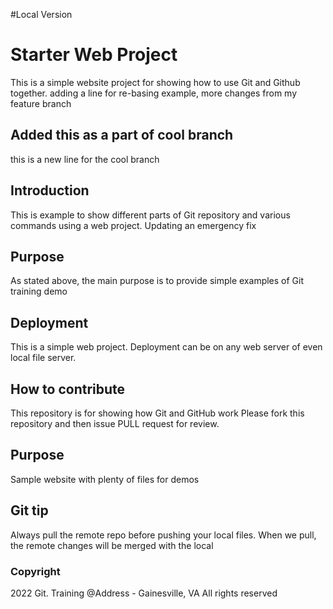 #Local Version

# Starter Web Project
This is a simple website project for 
showing how to use Git and Github together.
adding a line for re-basing example, more changes from my feature branch

## Added this as a part of cool branch
this is a new line for the cool branch

## Introduction

This is example to show different parts of Git repository and various
commands using a web project.
Updating an emergency fix

## Purpose
As stated above, the main purpose is to provide simple examples of Git training demo

## Deployment
This is a simple web project. Deployment can be on any web server of even local file server.


## How to contribute

This repository is for showing how Git and GitHub work
Please fork this repository and then issue PULL request for review.

## Purpose

Sample website with plenty of files for demos

## Git tip
Always pull the remote repo before pushing your local files.
When we pull, the remote changes will be merged with the local

### Copyright
2022 Git. Training
@Address - Gainesville, VA 
All rights reserved